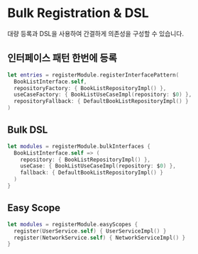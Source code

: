 # Bulk Registration & DSL

대량 등록과 DSL을 사용하여 간결하게 의존성을 구성할 수 있습니다.

## 인터페이스 패턴 한번에 등록
```swift
let entries = registerModule.registerInterfacePattern(
  BookListInterface.self,
  repositoryFactory: { BookListRepositoryImpl() },
  useCaseFactory: { BookListUseCaseImpl(repository: $0) },
  repositoryFallback: { DefaultBookListRepositoryImpl() }
)
```

## Bulk DSL
```swift
let modules = registerModule.bulkInterfaces {
  BookListInterface.self => (
    repository: { BookListRepositoryImpl() },
    useCase: { BookListUseCaseImpl(repository: $0) },
    fallback: { DefaultBookListRepositoryImpl() }
  )
}
```

## Easy Scope
```swift
let modules = registerModule.easyScopes {
  register(UserService.self) { UserServiceImpl() }
  register(NetworkService.self) { NetworkServiceImpl() }
}
```